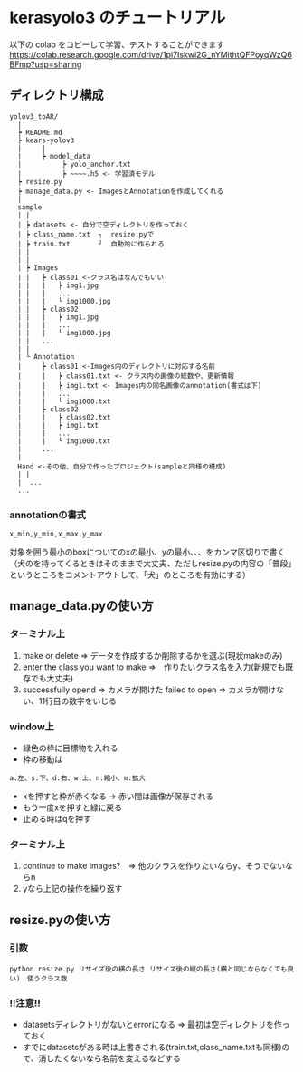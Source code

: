 # kerasyolo3 のチュートリアル

以下の colab をコピーして学習、テストすることができます
https://colab.research.google.com/drive/1pi7Iskwi2G_nYMithtQFPoyqWzQ6BFmp?usp=sharing


## ディレクトリ構成
```
yolov3_toAR/
  |
  ┝ README.md
  ┝ kears-yolov3
  |     |
  |     ┝ model_data
  |          ┝ yolo_anchor.txt
  |          ┝ ~~~~.h5 <- 学習済モデル
  ┝ resize.py
  ┝ manage_data.py <- ImagesとAnnotationを作成してくれる
  |
  sample
  | |
  | ┝ datasets <- 自分で空ディレクトリを作っておく  　  
  | ┝ class_name.txt  ┐  resize.pyで
  | ┝ train.txt       ┘  自動的に作られる
  | |
  | |
  | ┝ Images
  | |   ┝ class01 <-クラス名はなんでもいい
  | |   |   ┝ img1.jpg
  | |   |   ...
  | |   |   └ img1000.jpg
  | |   ┝ class02
  | |   |   ┝ img1.jpg
  | |   |   ...
  | |   |   └ img1000.jpg
  | |   ...
  | |
  | └ Annotation
  |     ┝ class01 <-Images内のディレクトリに対応する名前
  |     |   ┝ class01.txt <- クラス内の画像の総数や、更新情報
  |     |   ┝ img1.txt <- Images内の同名画像のannotation(書式は下)
  |     |   ...
  |     |   └ img1000.txt
  |     ┝ class02
  |     |   ┝ class02.txt
  |     |   ┝ img1.txt
  |     |   ...
  |     |   └ img1000.txt
  |     ...
  |
  Hand <-その他、自分で作ったプロジェクト(sampleと同様の構成)
  | |
  |  ...
  ...
```
### annotationの書式
```
x_min,y_min,x_max,y_max
```
対象を囲う最小のboxについてのxの最小、yの最小、、、をカンマ区切りで書く  
（犬のを持ってくるときはそのままで大丈夫、ただしresize.pyの内容の「普段」というところをコメントアウトして、「犬」のところを有効にする）

## manage_data.pyの使い方

### ターミナル上
1. make or delete => データを作成するか削除するかを選ぶ(現状makeのみ)
2. enter the class you want to make =>　作りたいクラス名を入力(新規でも既存でも大丈夫)
3. successfully opend => カメラが開けた failed to open => カメラが開けない、11行目の数字をいじる

### window上
* 緑色の枠に目標物を入れる
* 枠の移動は
```
a:左、s:下、d:右、w:上、n:縮小、m:拡大 
```
* xを押すと枠が赤くなる -> 赤い間は画像が保存される
* もう一度xを押すと緑に戻る
* 止める時はqを押す

### ターミナル上
1. continue to make images?　=> 他のクラスを作りたいならy、そうでないならn
2. yなら上記の操作を繰り返す

## resize.pyの使い方

### 引数
```
python resize.py リサイズ後の横の長さ リサイズ後の縦の長さ(横と同じならなくても良い)　使うクラス数
```
### !!注意!!
* datasetsディレクトリがないとerrorになる => 最初は空ディレクトリを作っておく
* すでにdatasetsがある時は上書きされる(train.txt,class_name.txtも同様)ので、消したくないなら名前を変えるなどする
